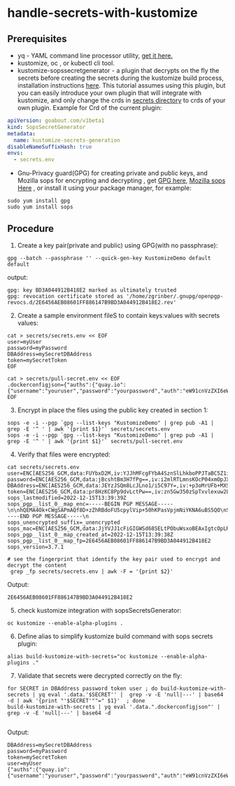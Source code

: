# handle-secrets-with-kustomize

## Prerequisites

- yq - YAML command line processor utility, [get it here.](https://github.com/mikefarah/yq/releases)
- kustomize, oc , or kubectl cli tool. 
- kustomize-sopssecretgenerator - a plugin that decrypts on the fly the secrets  before creating the secrets during the kustomize build process, installation instructions [here](https://github.com/goabout/kustomize-sopssecretgenerator#installation).
  This tutorial assumes using this plugin, but you can easily introduce your own plugin that will integrate with kustomize, and only change the crds in [secrets directory](./secrets) to crds of your own plugin.
Example for Crd of the current plugin:
```yaml
apiVersion: goabout.com/v1beta1
kind: SopsSecretGenerator
metadata:
  name: kustomize-secrets-generation
disableNameSuffixHash: true
envs:
  - secrets.env

```
- Gnu-Privacy guard(GPG) for creating private and public keys, and Mozilla sops for encrypting and decrypting , get [GPG here](https://gnupg.org/download/), [Mozilla sops Here](https://github.com/mozilla/sops/releases) , or install it using your
  package manager, for example:
```shell
sudo yum install gpg
sudo yum install sops
```

## Procedure 

1. Create a key pair(private and public) using GPG(with no passphrase):
```shell
gpg --batch --passphrase '' --quick-gen-key KustomizeDemo default default
```
output:
```shell
gpg: key BD3A044912B418E2 marked as ultimately trusted
gpg: revocation certificate stored as '/home/zgrinber/.gnupg/openpgp-revocs.d/2E6456AEB08601FF886147B9BD3A044912B418E2.rev'
```

2. Create a sample environment fileS to contain keys:values with secrets values:
```shell
cat > secrets/secrets.env << EOF 
user=myUser
password=myPassword
DBAddress=mySecretDBAddress
token=mySecretToken
EOF

cat > secrets/pull-secret.env << EOF
.dockerconfigjson={"auths":{"quay.io":{"username":"youruser","password":"yourpassword","auth":"eW91cnVzZXI6eW91cnBhc3N3b3Jk"}}}
EOF
```

3. Encrypt in place the files using the public key created in section 1:
```shell
sops -e -i --pgp `gpg --list-keys "KustomizeDemo" | grep pub -A1 | grep -E '^ ' | awk '{print $1}'` secrets/secrets.env
sops -e -i --pgp `gpg --list-keys "KustomizeDemo" | grep pub -A1 | grep -E '^ ' | awk '{print $1}'` secrets/pull-secret.env

```

4. Verify that files were encrypted:
```shell
cat secrets/secrets.env 
user=ENC[AES256_GCM,data:FUYbxD2M,iv:YJJhMFcgFYbA4SznSlLhkboPPJTaBC5Z1i3Tkg80iws=,tag:aEO4BVdHKtdKbzBzXtbdlQ==,type:str]
password=ENC[AES256_GCM,data:jBcshtBm3H7fPg==,iv:i2mlRTLmnsKOcP04xmOpJXQPTEZ1U4hXO3Da/2tKrmU=,tag:O6s9S121WliN62VnQI+yaA==,type:str]
DBAddress=ENC[AES256_GCM,data:JEYzJSQm8LcJLno1/i5C97Y=,iv:+p3oMrUFb+MXSFhaB/IEs/emgfRArY4zcyGUFsAuiVc=,tag:r4509UvafQyx8vJCdU+esQ==,type:str]
token=ENC[AES256_GCM,data:pr8HzKC8Pp9dvLctPw==,iv:zn5Gw350zSpTxvlexuw2LpA6Ro6S1QZu5i0CrZWoccY=,tag:MRGPx3T8pW2MP/NqLnsxEw==,type:str]
sops_lastmodified=2022-12-15T13:39:39Z
sops_pgp__list_0__map_enc=-----BEGIN PGP MESSAGE-----\n\nhQEMA4Ok+CWgSAPmAQf8D+zZhRBdoFU5cpylVip+50hKPasVpjmNiYKNA6uBS5QO\nSVd03lFxEoo9sP0Y7ORpTqFAJptlQVjJwifuM1TLBZEi77R8/RRUq6r70jnIXZus\nClNKlRbIt7wqAMaxkm78LkgOyhRISmLWQvP968vaxJklPbA5aUvV6gK4OQX0R60/\nAZCPC4BeOqMp9uuw5mlmZv+q99iVWnePFzTGbfcI3oByTJ546uGcRhKC8enyMzB4\nzxUHHYhoiEogy1qYBLJQ7MLaXEZbjmrkD11pSCRkAyFWmdnhtPh9Q9tUcqeHXDej\ntAtXVGShyqEwzYtmc2QSydwEbPAxw4kUKqrwH21jDNJeAR0javq11K//ivue3KK+\nozaRfLC/6NxImLm999aloQ5d1/YX2GcVa8OJHi197eeUeWH8XLdNFPu/3oFlRd8m\nQ7Xz4whWFOstbHJ0amHBMyHwpf2qJzwwJV7+SXxpbw==\n=9uu0\n-----END PGP MESSAGE-----\n
sops_unencrypted_suffix=_unencrypted
sops_mac=ENC[AES256_GCM,data:JjYVJJ1cFiGIGWSd68SELtPObuWsxoBEAxIgtcOpLRxiYhT1MK054f+kWsF4cVoLvvuYaOdqgmg4mzF4el/n1YNsYSc75JzIInoUpLCDcKx+toobrczKmYkOgfcx/kFoH2higPsrB91GK0n7bXBSOElRdFZC01+udMHp2TCmBkk=,iv:srsigM+jdDY+yfgCh5iJSXPMvugu88+B977iOMo3thY=,tag:ht03irsorKnVlYtreKpGKg==,type:str]
sops_pgp__list_0__map_created_at=2022-12-15T13:39:38Z
sops_pgp__list_0__map_fp=2E6456AEB08601FF886147B9BD3A044912B418E2
sops_version=3.7.1

# see the fingerprint that identify the key pair used to encrypt and decrypt the content
 grep _fp secrets/secrets.env | awk -F = '{print $2}'
```
Output:
```shell
2E6456AEB08601FF886147B9BD3A044912B418E2
```
5. check kustomize integration with sopsSecretsGenerator:
```shell
oc kustomize --enable-alpha-plugins .
```

6. Define alias to simplify kustomize build command with sops secrets plugin:
```shell
alias build-kustomize-with-secrets="oc kustomize --enable-alpha-plugins ."
```

7. Validate that secrets were decrypted correctly on the fly:
```shell
for SECRET in DBAddress password token user ; do build-kustomize-with-secrets | yq eval '.data.'$SECRET'' |  grep -v -E 'null|---' | base64 -d | awk '{print "'$SECRET'""=" $1}'  ; done
build-kustomize-with-secrets | yq eval '.data.".dockerconfigjson"' | grep -v -E 'null|---' | base64 -d
 
```
Output:
```shell
DBAddress=mySecretDBAddress
password=myPassword
token=mySecretToken
user=myUser
{"auths":{"quay.io":{"username":"youruser","password":"yourpassword","auth":"eW91cnVzZXI6eW91cnBhc3N3b3Jk"}}}
```

